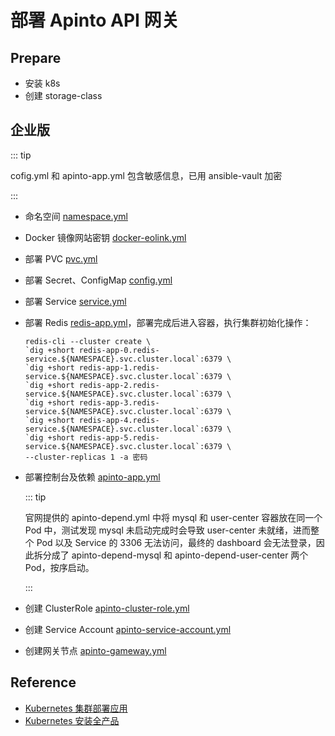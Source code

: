 # 部署 Apinto API 网关

## Prepare

- 安装 k8s
- 创建 storage-class

## 企业版

::: tip

cofig.yml 和 apinto-app.yml 包含敏感信息，已用 ansible-vault 加密

:::

- 命名空间 [namespace.yml](https://raw.githubusercontent.com/alomerry/mix/master/vm/scripts/pve/k8s/apps/apinto/namespace.yml)
- Docker 镜像网站密钥 [docker-eolink.yml](https://raw.githubusercontent.com/alomerry/mix/master/vm/scripts/pve/k8s/apps/apinto/docker-eolink.yml)
- 部署 PVC [pvc.yml](https://raw.githubusercontent.com/alomerry/mix/master/vm/scripts/pve/k8s/apps/apinto/)
- 部署 Secret、ConfigMap [config.yml](https://raw.githubusercontent.com/alomerry/mix/master/vm/scripts/pve/k8s/apps/apinto/config.yml)
- 部署 Service [service.yml](https://raw.githubusercontent.com/alomerry/mix/master/vm/scripts/pve/k8s/apps/apinto/service.yml)
- 部署 Redis [redis-app.yml](https://raw.githubusercontent.com/alomerry/mix/master/vm/scripts/pve/k8s/apps/apinto/redis-app.yml)，部署完成后进入容器，执行集群初始化操作：

  ```shell
  redis-cli --cluster create \
  `dig +short redis-app-0.redis-service.${NAMESPACE}.svc.cluster.local`:6379 \
  `dig +short redis-app-1.redis-service.${NAMESPACE}.svc.cluster.local`:6379 \
  `dig +short redis-app-2.redis-service.${NAMESPACE}.svc.cluster.local`:6379 \
  `dig +short redis-app-3.redis-service.${NAMESPACE}.svc.cluster.local`:6379 \
  `dig +short redis-app-4.redis-service.${NAMESPACE}.svc.cluster.local`:6379 \
  `dig +short redis-app-5.redis-service.${NAMESPACE}.svc.cluster.local`:6379 \
  --cluster-replicas 1 -a 密码
  ```

- 部署控制台及依赖 [apinto-app.yml](https://raw.githubusercontent.com/alomerry/mix/master/vm/scripts/pve/k8s/apps/apinto/apinto-app.yml)

  ::: tip

  官网提供的 apinto-depend.yml 中将 mysql 和 user-center 容器放在同一个 Pod 中，测试发现 mysql 未启动完成时会导致 user-center 未就绪，进而整个 Pod 以及 Service 的 3306 无法访问，最终的 dashboard 会无法登录，因此拆分成了 apinto-depend-mysql 和 apinto-depend-user-center 两个 Pod，按序启动。
  
  :::

- 创建 ClusterRole [apinto-cluster-role.yml](https://raw.githubusercontent.com/alomerry/mix/master/vm/scripts/pve/k8s/apps/apinto/apinto-cluster-role.yml)
- 创建 Service Account [apinto-service-account.yml](https://raw.githubusercontent.com/alomerry/mix/master/vm/scripts/pve/k8s/apps/apinto/apinto-service-account.yml)
- 创建网关节点 [apinto-gameway.yml](https://raw.githubusercontent.com/alomerry/mix/master/vm/scripts/pve/k8s/apps/apinto/apinto-gameway.yml)

## Reference

- [Kubernetes 集群部署应用](https://help.apinto.com/docs/apinto/quick/arrange.html#kubernetes%E9%9B%86%E7%BE%A4%E9%83%A8%E7%BD%B2%E5%BA%94%E7%94%A8)
- [Kubernetes 安装全产品](https://help.eolink.com/tutorial/Apinto/c-1405)